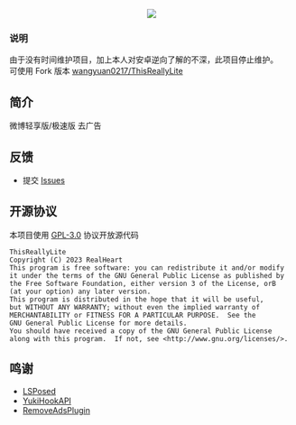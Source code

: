 <div align="center">

![][banner]

</div>

### 说明

由于没有时间维护项目，加上本人对安卓逆向了解的不深，此项目停止维护。   
可使用 Fork 版本 [wangyuan0217/ThisReallyLite](https://github.com/wangyuan0217/ThisReallyLite)
 
## 简介

微博轻享版/极速版 去广告

## 反馈

* 提交 [Issues](../../issues)

## 开源协议

本项目使用 [GPL-3.0](LICENSE) 协议开放源代码

```text
ThisReallyLite
Copyright (C) 2023 RealHeart
This program is free software: you can redistribute it and/or modify
it under the terms of the GNU General Public License as published by
the Free Software Foundation, either version 3 of the License, orB
(at your option) any later version.
This program is distributed in the hope that it will be useful,
but WITHOUT ANY WARRANTY; without even the implied warranty of
MERCHANTABILITY or FITNESS FOR A PARTICULAR PURPOSE.  See the
GNU General Public License for more details.
You should have received a copy of the GNU General Public License
along with this program.  If not, see <http://www.gnu.org/licenses/>.
```

## 鸣谢

* [LSPosed](https://github.com/LSPosed/LSPosed)
* [YukiHookAPI](https://github.com/fankes/YukiHookAPI)
* [RemoveAdsPlugin](https://github.com/chenyue404/RemoveAdsPlugin)

[banner]: https://socialify.git.ci/RealHeart/ThisReallyLite/image?description=1&forks=1&issues=1&language=1&name=1&owner=1&pulls=1&stargazers=1&theme=Auto
